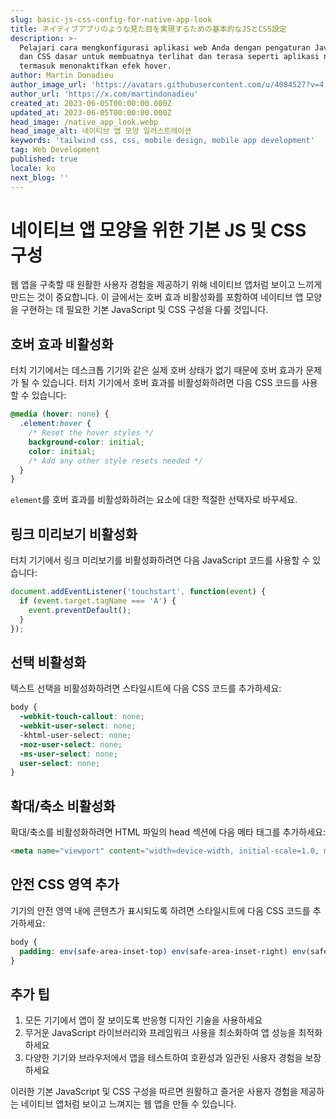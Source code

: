 ```yaml
---
slug: basic-js-css-config-for-native-app-look
title: ネイティブアプリのような見た目を実現するための基本的なJSとCSS設定
description: >-
  Pelajari cara mengkonfigurasi aplikasi web Anda dengan pengaturan JavaScript
  dan CSS dasar untuk membuatnya terlihat dan terasa seperti aplikasi native,
  termasuk menonaktifkan efek hover.
author: Martin Donadieu
author_image_url: 'https://avatars.githubusercontent.com/u/4084527?v=4'
author_url: 'https://x.com/martindonadieu'
created_at: 2023-06-05T00:00:00.000Z
updated_at: 2023-06-05T00:00:00.000Z
head_image: /native_app_look.webp
head_image_alt: 네이티브 앱 모양 일러스트레이션
keywords: 'tailwind css, css, mobile design, mobile app development'
tag: Web Development
published: true
locale: ko
next_blog: ''
---
```


# 네이티브 앱 모양을 위한 기본 JS 및 CSS 구성

웹 앱을 구축할 때 원활한 사용자 경험을 제공하기 위해 네이티브 앱처럼 보이고 느끼게 만드는 것이 중요합니다. 이 글에서는 호버 효과 비활성화를 포함하여 네이티브 앱 모양을 구현하는 데 필요한 기본 JavaScript 및 CSS 구성을 다룰 것입니다.

## 호버 효과 비활성화

터치 기기에서는 데스크톱 기기와 같은 실제 호버 상태가 없기 때문에 호버 효과가 문제가 될 수 있습니다. 터치 기기에서 호버 효과를 비활성화하려면 다음 CSS 코드를 사용할 수 있습니다:

```css
@media (hover: none) {
  .element:hover {
    /* Reset the hover styles */
    background-color: initial;
    color: initial;
    /* Add any other style resets needed */
  }
}
```

`element`를 호버 효과를 비활성화하려는 요소에 대한 적절한 선택자로 바꾸세요.

## 링크 미리보기 비활성화

터치 기기에서 링크 미리보기를 비활성화하려면 다음 JavaScript 코드를 사용할 수 있습니다:

```javascript
document.addEventListener('touchstart', function(event) {
  if (event.target.tagName === 'A') {
    event.preventDefault();
  }
});
```

## 선택 비활성화

텍스트 선택을 비활성화하려면 스타일시트에 다음 CSS 코드를 추가하세요:

```css
body {
  -webkit-touch-callout: none;
  -webkit-user-select: none;
  -khtml-user-select: none;
  -moz-user-select: none;
  -ms-user-select: none;
  user-select: none;
}
```

## 확대/축소 비활성화

확대/축소를 비활성화하려면 HTML 파일의 head 섹션에 다음 메타 태그를 추가하세요:

```html
<meta name="viewport" content="width=device-width, initial-scale=1.0, maximum-scale=1.0, user-scalable=no">
```

## 안전 CSS 영역 추가

기기의 안전 영역 내에 콘텐츠가 표시되도록 하려면 스타일시트에 다음 CSS 코드를 추가하세요:

```css
body {
  padding: env(safe-area-inset-top) env(safe-area-inset-right) env(safe-area-inset-bottom) env(safe-area-inset-left);
}
```

## 추가 팁

1. 모든 기기에서 앱이 잘 보이도록 반응형 디자인 기술을 사용하세요
2. 무거운 JavaScript 라이브러리와 프레임워크 사용을 최소화하여 앱 성능을 최적화하세요
3. 다양한 기기와 브라우저에서 앱을 테스트하여 호환성과 일관된 사용자 경험을 보장하세요

이러한 기본 JavaScript 및 CSS 구성을 따르면 원활하고 즐거운 사용자 경험을 제공하는 네이티브 앱처럼 보이고 느껴지는 웹 앱을 만들 수 있습니다.
